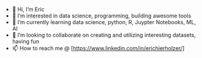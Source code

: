 - 👋 Hi, I’m Eric
- 👀 I’m interested in data science, programming, building awesome tools
- 🌱 I’m currently learning data science, python, R, Juypter Notebooks, ML, AI
- 💞️ I’m looking to collaborate on creating and utilizing interesting datasets, having fun
- 📫 How to reach me @ [https://www.linkedin.com/in/erichierholzer/]

<!---
EricHier1/EricHier1 is a ✨ special ✨ repository because its `README.md` (this file) appears on your GitHub profile.
You can click the Preview link to take a look at your changes.
--->

